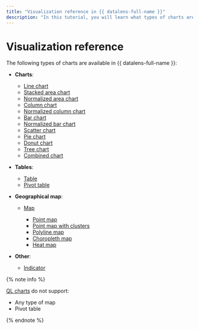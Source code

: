 ```yaml
---
title: "Visualization reference in {{ datalens-full-name }}"
description: "In this tutorial, you will learn what types of charts are available in {{ datalens-short-name }}."
---
```


# Visualization reference



The following types of charts are available in {{ datalens-full-name }}:

* **Charts**:

   * [Line chart](line-chart.md)
   * [Stacked area chart](area-chart.md)
   * [Normalized area chart](normalized-area-chart.md)
   * [Column chart](column-chart.md)
   * [Normalized column chart](normalized-column-chart.md)
   * [Bar chart](bar-chart.md)
   * [Normalized bar chart](normalized-bar-chart.md)
   * [Scatter chart](scatter-chart.md)
   * [Pie chart](pie-chart.md)
   * [Donut chart](ring-chart.md)
   * [Tree chart](tree-chart.md)
   * [Combined chart](combined-chart.md)

* **Tables**:

   * [Table](table-chart.md)
   * [Pivot table](pivot-table-chart.md)

* **Geographical map**:

   * [Map](map-chart.md)

      * [Point map](point-map-chart.md)
      * [Point map with clusters](cluster-point-map-chart.md)
      * [Polyline map](polyline-map-chart.md)
      * [Choropleth map](choropleth-map-chart.md)
      * [Heat map](heat-map-chart.md)

* **Other**:

   * [Indicator](indicator-chart.md)

{% note info %}

[QL charts](../concepts/chart/index.md#sql-charts) do not support:

* Any type of map
* Pivot table

{% endnote %}
